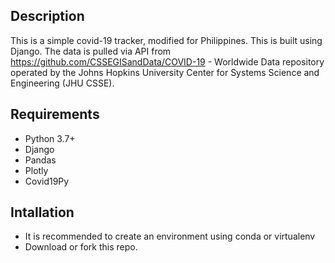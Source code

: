 ## Description
This is a simple covid-19 tracker, modified for Philippines. This is built using Django. The data is pulled via API from
https://github.com/CSSEGISandData/COVID-19 - Worldwide Data repository operated by the Johns Hopkins University Center for Systems Science and Engineering (JHU CSSE).


## Requirements
- Python 3.7+
- Django
- Pandas
- Plotly
- Covid19Py

## Intallation
- It is recommended to create an environment using conda or virtualenv
- Download or fork this repo.
